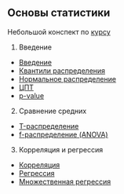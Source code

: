 ## Основы статистики

Небольшой конспект по [курсу](https://stepik.org/course/76)

1. Введение
- [Введение](introduction_statistics.ipynb)
- [Квантили распределения](quartiles_boxplot.ipynb)
- [Нормальное распределение](normal_distribution.ipynb)
- [ЦПТ](central_limit.ipynb)
- [p-value]()

2. Сравнение средних
- [T-распределение](t-distribution.ipynb)
- [f-распределение (ANOVA)](f-distribution.ipynb)
3. Корреляция и регрессия
- [Корреляция](correlation.ipynb)
- [Регрессия](regression.ipynb)
- [Множественная регрессия](regression-multiple.ipynb)